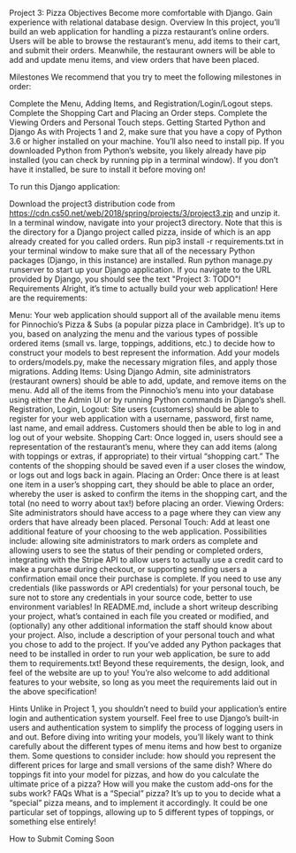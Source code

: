 Project 3: Pizza
Objectives
Become more comfortable with Django.
Gain experience with relational database design.
Overview
In this project, you’ll build an web application for handling a pizza restaurant’s online orders. Users will be able to browse the restaurant’s menu, add items to their cart, and submit their orders. Meanwhile, the restaurant owners will be able to add and update menu items, and view orders that have been placed.

Milestones
We recommend that you try to meet the following milestones in order:

Complete the Menu, Adding Items, and Registration/Login/Logout steps.
Complete the Shopping Cart and Placing an Order steps.
Complete the Viewing Orders and Personal Touch steps.
Getting Started
Python and Django
As with Projects 1 and 2, make sure that you have a copy of Python 3.6 or higher installed on your machine. You’ll also need to install pip. If you downloaded Python from Python’s website, you likely already have pip installed (you can check by running pip in a terminal window). If you don’t have it installed, be sure to install it before moving on!

To run this Django application:

Download the project3 distribution code from https://cdn.cs50.net/web/2018/spring/projects/3/project3.zip and unzip it.
In a terminal window, navigate into your project3 directory. Note that this is the directory for a Django project called pizza, inside of which is an app already created for you called orders.
Run pip3 install -r requirements.txt in your terminal window to make sure that all of the necessary Python packages (Django, in this instance) are installed.
Run python manage.py runserver to start up your Django application.
If you navigate to the URL provided by Django, you should see the text "Project 3: TODO"!
Requirements
Alright, it’s time to actually build your web application! Here are the requirements:

Menu: Your web application should support all of the available menu items for Pinnochio’s Pizza & Subs (a popular pizza place in Cambridge). It’s up to you, based on analyzing the menu and the various types of possible ordered items (small vs. large, toppings, additions, etc.) to decide how to construct your models to best represent the information. Add your models to orders/models.py, make the necessary migration files, and apply those migrations.
Adding Items: Using Django Admin, site administrators (restaurant owners) should be able to add, update, and remove items on the menu. Add all of the items from the Pinnochio’s menu into your database using either the Admin UI or by running Python commands in Django’s shell.
Registration, Login, Logout: Site users (customers) should be able to register for your web application with a username, password, first name, last name, and email address. Customers should then be able to log in and log out of your website.
Shopping Cart: Once logged in, users should see a representation of the restaurant’s menu, where they can add items (along with toppings or extras, if appropriate) to their virtual “shopping cart.” The contents of the shopping should be saved even if a user closes the window, or logs out and logs back in again.
Placing an Order: Once there is at least one item in a user’s shopping cart, they should be able to place an order, whereby the user is asked to confirm the items in the shopping cart, and the total (no need to worry about tax!) before placing an order.
Viewing Orders: Site administrators should have access to a page where they can view any orders that have already been placed.
Personal Touch: Add at least one additional feature of your choosing to the web application. Possibilities include: allowing site administrators to mark orders as complete and allowing users to see the status of their pending or completed orders, integrating with the Stripe API to allow users to actually use a credit card to make a purchase during checkout, or supporting sending users a confirmation email once their purchase is complete. If you need to use any credentials (like passwords or API credentials) for your personal touch, be sure not to store any credentials in your source code, better to use environment variables!
In README.md, include a short writeup describing your project, what’s contained in each file you created or modified, and (optionally) any other additional information the staff should know about your project. Also, include a description of your personal touch and what you chose to add to the project.
If you’ve added any Python packages that need to be installed in order to run your web application, be sure to add them to requirements.txt!
Beyond these requirements, the design, look, and feel of the website are up to you! You’re also welcome to add additional features to your website, so long as you meet the requirements laid out in the above specification!

Hints
Unlike in Project 1, you shouldn’t need to build your application’s entire login and authentication system yourself. Feel free to use Django’s built-in users and authentication system to simplify the process of logging users in and out.
Before diving into writing your models, you’ll likely want to think carefully about the different types of menu items and how best to organize them. Some questions to consider include: how should you represent the different prices for large and small versions of the same dish? Where do toppings fit into your model for pizzas, and how do you calculate the ultimate price of a pizza? How will you make the custom add-ons for the subs work?
FAQs
What is a “Special” pizza?
It’s up to you to decide what a “special” pizza means, and to implement it accordingly. It could be one particular set of toppings, allowing up to 5 different types of toppings, or something else entirely!

How to Submit
Coming Soon

